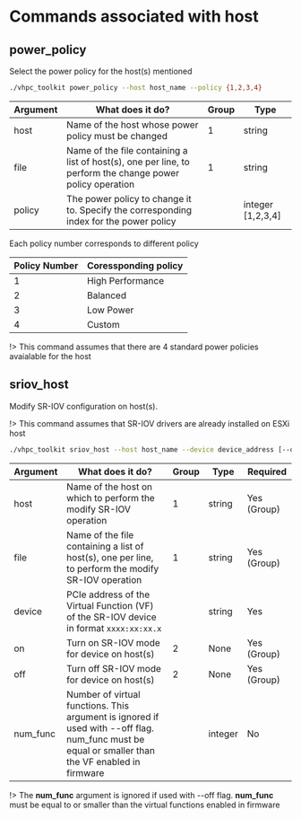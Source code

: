 # Commands associated with host

## power_policy
Select the power policy for the host(s) mentioned
```bash
./vhpc_toolkit power_policy --host host_name --policy {1,2,3,4}
```

| **Argument**          	 | **What does it do?**                       | Group | Type              |
|-----------------------|--------------------------------------------|-------|-------------------|
| host                 	 | Name of the host whose power policy must be changed | 1     | string            |
| file            	     | Name of the file containing a list of host(s), one per line, to perform the change power policy operation| 1     | string            |
| policy                	 | The power policy to change it to. Specify the corresponding index for the power policy  |       | integer [1,2,3,4] |

Each policy number corresponds to different policy

| **Policy Number**   | **Coressponding policy** |
|---------------------|-------------------------|
| 1                 	 | High Performance        |
| 2              	    | Balanced                | 
| 3                	  | Low Power               |
| 4                	  | Custom                  |


!> This command assumes that there are 4 standard power policies avaialable for the host

## sriov_host
Modify SR-IOV configuration on host(s). 

!> This command assumes that SR-IOV drivers are already installed on ESXi host 

```bash
./vhpc_toolkit sriov_host --host host_name --device device_address [--on || --off] --num_func number_of_functions
```


| **Argument**          	   | **What does it do?**                                                                                                                       | Group | Type    | Required    |
|---------------------------|--------------------------------------------------------------------------------------------------------------------------------------------|------|---------|-------------|
| host                 	    | Name of the host on which to perform the modify SR-IOV operation                                                                           | 1    | string  | Yes (Group) |
| file            	         | Name of the file containing a list of host(s), one per line, to perform the modify SR-IOV operation                                        | 1    | string  | Yes (Group) |
| device                	   | PCIe address of the Virtual Function (VF) of the SR-IOV device in format `xxxx:xx:xx.x`                                                      |      | string  | Yes         |
| on                	       | Turn on SR-IOV mode for device on host(s)                                                                                                  | 2    | None    | Yes (Group) |
| off                	      | Turn off SR-IOV mode for device on host(s)                                                                                                 | 2    | None    | Yes (Group) |
| num_func                	 | Number of virtual functions. This argument is ignored if used with --off flag. num_func must be equal or smaller than the VF enabled in firmware |      | integer | No          |

!> The **num_func** argument is ignored if used with --off flag. **num_func** must be equal to or smaller than the virtual functions enabled in firmware
